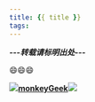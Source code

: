 ```yaml
---
title: {{ title }}
tags:
---
```










***---转载请标明出处---***

:smile::smile::smile:

![](D:\softProject\myselfGit\myblog\source\image\monkey16.png)**[monkeyGeek](monkeyGeek369.github.io)**![](D:\softProject\myselfGit\myblog\source\image\monkey16.png)

